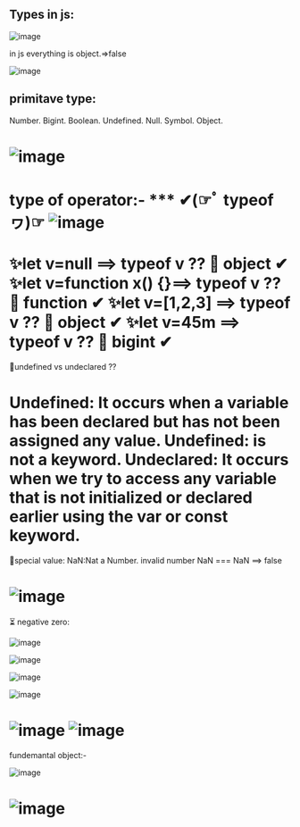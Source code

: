 ## Types in js:
![image](https://github.com/ayaabumtawea12/Mastering-javascript-in-20-days/assets/120716752/75414638-6031-48cf-9654-24831760cdd8)

 in js everything is object.=>false
 
![image](https://github.com/ayaabumtawea12/Mastering-javascript-in-20-days/assets/120716752/e00fdc24-4d43-45af-92ef-ae907df0aecf)

 
## primitave type:
Number.
Bigint.
Boolean.
Undefined.
Null.
Symbol.
Object.

![image](https://github.com/ayaabumtawea12/Mastering-javascript-in-20-days/assets/120716752/71f9b604-03ec-4c67-9563-e2b4f79a5492)
=============
type of operator:-
*** ✔(☞ﾟ   typeof  ヮ)☞
![image](https://github.com/ayaabumtawea12/Mastering-javascript-in-20-days/assets/120716752/ae9e31ba-ad70-4237-b75c-191125cea9a7)
============================
 ✨let v=null ==> typeof v ?? 🧐 object ✔
 ✨let v=function x() {}==> typeof v ?? 🧐 function ✔
 ✨let v=[1,2,3] ==> typeof v ?? 🧐 object ✔
  ✨let v=45m ==> typeof v ?? 🧐 bigint ✔
 ======================
 🧠undefined vs undeclared ??
 
Undefined: It occurs when a variable has been declared but has not been assigned any value.
Undefined: is not a keyword. Undeclared: It occurs when we try to access any variable that is not initialized or declared earlier using the var or const keyword.
=========================================
🔑special value:
NaN:Nat a Number.  invalid number
NaN === NaN ==> false


![image](https://github.com/ayaabumtawea12/Mastering-javascript-in-20-days/assets/120716752/755e7117-e519-494e-a80d-587884f4f685)
=========================================
⏳ negative zero:

![image](https://github.com/ayaabumtawea12/Mastering-javascript-in-20-days/assets/120716752/ba504b4b-f8ba-4de7-8577-e6242cce2685)

![image](https://github.com/ayaabumtawea12/Mastering-javascript-in-20-days/assets/120716752/96adea51-4b01-4094-9e18-8f5ceb123122)

![image](https://github.com/ayaabumtawea12/Mastering-javascript-in-20-days/assets/120716752/4e1f1dc1-0d68-4975-af24-fc19ac5101c0)

![image](https://github.com/ayaabumtawea12/Mastering-javascript-in-20-days/assets/120716752/89311c53-7b80-43fe-9a0c-e70beed1fba0)

![image](https://github.com/ayaabumtawea12/Mastering-javascript-in-20-days/assets/120716752/1e9e8b90-b15c-4515-986f-c4973adc0ced)
![image](https://github.com/ayaabumtawea12/Mastering-javascript-in-20-days/assets/120716752/c953cb13-3a57-4986-9eb6-84ff2666b9bb)
===========================================
fundemantal object:-

![image](https://github.com/ayaabumtawea12/Mastering-javascript-in-20-days/assets/120716752/cdbe1645-1cec-4163-8b63-af9d65c4a7bf)

![image](https://github.com/ayaabumtawea12/Mastering-javascript-in-20-days/assets/120716752/55d2ef9a-265b-4ed1-98bf-cd1355a6c56c)
=============================================
 
